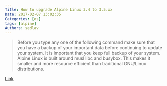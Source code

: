 ```yaml
---
Title: How to upgrade Alpine Linux 3.4 to 3.5.xx
Date: 2017-02-07 13:02:35
Categories: [os]
tags: [alpine]
Authors: sedlav
---
```


> Before you type any one of the following command make sure that you have a backup of your important data before continuing to update your system. It is important that you keep full backup of your system. Alpine Linux is built around musl libc and busybox. This makes it smaller and more resource efficient than traditional GNU/Linux distributions.

[Link](https://www.cyberciti.biz/faq/how-to-upgrade-alpine-linux-3-4-to-3-5-xx/)
